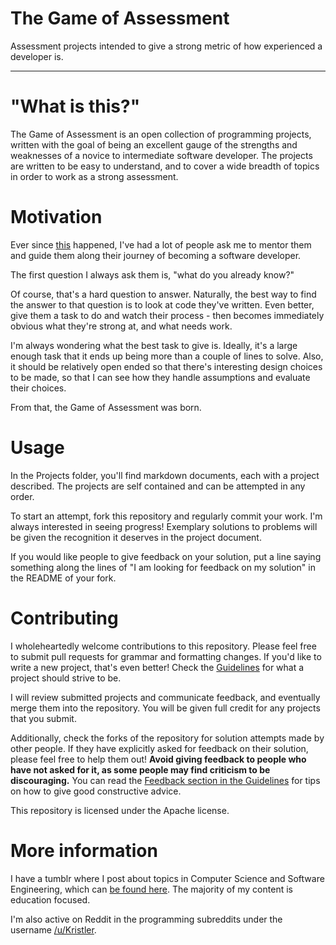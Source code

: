 # The Game of Assessment
Assessment projects intended to give a strong metric of how experienced a developer is.
***********

# "What is this?"

The Game of Assessment is an open collection of programming projects, written with the goal of being an excellent gauge of the strengths and weaknesses of a novice to intermediate software developer. The projects are written to be easy to understand, and to cover a wide breadth of topics in order to work as a strong assessment.

# Motivation

Ever since [this](http://www.forbes.com/sites/michaelhumphrey/2013/11/10/meet-a-young-redditor-who-could-teach-some-teachers-a-lesson/) happened, I've had a lot of people ask me to mentor them and guide them along their journey of becoming a software developer.

The first question I always ask them is, "what do you already know?" 

Of course, that's a hard question to answer. Naturally, the best way to find the answer to that question is to look at code they've written. Even better, give them a task to do and watch their process - then becomes immediately obvious what they're strong at, and what needs work.

I'm always wondering what the best task to give is. Ideally, it's a large enough task that it ends up being more than a couple of lines to solve. Also, it should be relatively open ended so that there's interesting design choices to be made, so that I can see how they handle assumptions and evaluate their choices.

From that, the Game of Assessment was born.

# Usage

In the Projects folder, you'll find markdown documents, each with a project described. The projects are self contained and can be attempted in any order.

To start an attempt, fork this repository and regularly commit your work. I'm always interested in seeing progress! Exemplary solutions to problems will be given the recognition it deserves in the project document.

If you would like people to give feedback on your solution, put a line saying something along the lines of "I am looking for feedback on my solution" in the README of your fork.

# Contributing

I wholeheartedly welcome contributions to this repository. Please feel free to submit pull requests for grammar and formatting changes. If you'd like to write a new project, that's even better! Check the [Guidelines](Guidelines.md) for what a project should strive to be.

I will review submitted projects and communicate feedback, and eventually merge them into the repository. You will be given full credit for any projects that you submit.

Additionally, check the forks of the repository for solution attempts made by other people. If they have explicitly asked for feedback on their solution, please feel free to help them out! **Avoid giving feedback to people who have not asked for it, as some people may find criticism to be discouraging.** You can read the [Feedback section in the Guidelines](Guidelines.md#feedback) for tips on how to give good constructive advice.

This repository is licensed under the Apache license.

# More information

I have a tumblr where I post about topics in Computer Science and Software Engineering, which can [be found here](http://stickerpants.tumblr.com/). The majority of my content is education focused.

I'm also active on Reddit in the programming subreddits under the username [/u/Kristler](http://reddit.com/u/kristler).
